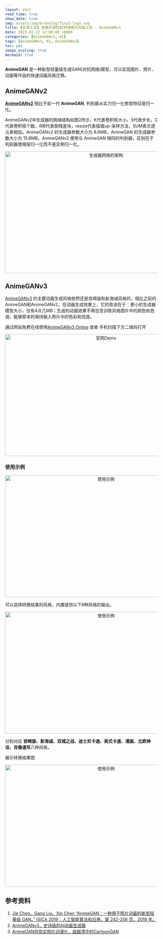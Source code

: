 ```yaml
---
layout: post
read_time: true
show_date: true
img: assets/img/branding/TinyZ-logo.svg
title: [实用工具] 免费开源的AI转换图片风格工具 - AnimeGANv3
date: 2023-02-22 12:00:00 +0800
categories: [AnimeGANv3, AI]
tags: [AnimeGANv3, AI, AnimeGANv2]
toc: yes
image_scaling: true
mermaid: true
---
```


**AnimeGAN** 是一种新型轻量级生成GAN(对抗网络)模型，可以实现图片、照片、动画等作品的快速动画风格迁移。 

## AnimeGANv2

**[AnimeGANv2](https://github.com/TachibanaYoshino/AnimeGANv2)** 相比于前一代 **AnimeGAN**, 判别器从实力归一化修改特征层归一化。

AnimeGANv2中生成器的网络结构如图2所示，K代表卷积核大小，S代表步长，C代表卷积核个数，IRB代表倒残差块，resize代表插值up-采样方法，SUM表示逐元素相加。AnimeGANv2 的生成器参数大小为 8.6MB，AnimeGAN 的生成器参数大小为 15.8MB。AnimeGANv2 使用与 AnimeGAN 相同的判别器，区别在于判别器使用层归一化而不是实例归一化。

<div align="center"><img src="{{site.baseurl}}images/{{page.date | date: "%Y-%m"}}/AnimeGANv2.jpg" alt="生成器网络的架构" width="650px" height="400px" class="image-click-scaling"/></div>


## AnimeGANv3

[AnimeGANv3](https://github.com/TachibanaYoshino/AnimeGANv3) 的主要动画生成风格依然还是宫崎骏和新海诚风格的，相比之前的AnimeGAN和AnimeGANv2，在动画生成效果上，它的改进在于：更小的生成器模型大小，仅有4点几MB；生成的动画效果不再包含训练风格图片中的颜色和色调，能够原本的保持输入照片中的色彩和亮度。

通过网站免费在线使用[AnimeGANv3 Online](https://huggingface.co/spaces/TachibanaYoshino/AnimeGANv3) 或者
手机扫描下方二维码打开
<div align="center"><img src="{{site.baseurl}}images/{{page.date | date: "%Y-%m"}}/AnimeGANv3_phone_code.png" alt="官网Demo" width="650px" height="400px" class="image-click-scaling"/></div>

### 使用示例

<div align="center"><img src="{{site.baseurl}}images/{{page.date | date: "%Y-%m"}}/AnimeGANv3_use_case1.png" alt="使用示例" width="650px" height="400px" class="image-click-scaling"/></div>

可以选择转换结果的风格，内置提供以下8种风格的输出。

<div align="center"><img src="{{site.baseurl}}images/{{page.date | date: "%Y-%m"}}/AnimeGANv3_use_case2.png" alt="使用示例" width="650px" height="400px" class="image-click-scaling"/></div>

分别对应 **宫崎骏、新海诚、双城之战、迪士尼卡通、美式卡通、漫画、北欧神话、肖像速写**八种风格。

展示转换结果图

<div align="center"><img src="{{site.baseurl}}images/{{page.date | date: "%Y-%m"}}/AnimeGANv3_use_case3.png" alt="使用示例" width="650px" height="400px" class="image-click-scaling"/></div>

## 参考资料

1. [Jie Chen、Gang Liu、Xin Chen “AnimeGAN：一种用于照片动画的新型轻量级 GAN。” ISICA 2019：人工智能算法和应用，第 242-256 页，2019 年。](https://link.springer.com/chapter/10.1007/978-981-15-5577-0_18)
2. [AnimeGANv3，史诗级的AI动画生成器](https://zhuanlan.zhihu.com/p/580688384)
3. [AnimeGAN将现实照片动漫化，超越清华的CartoonGAN](https://zhuanlan.zhihu.com/p/76574388)

